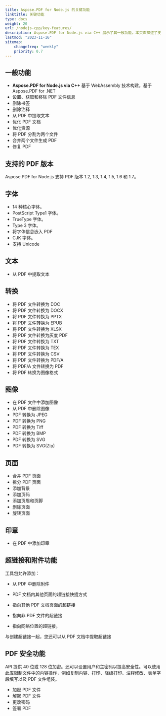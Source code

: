 ```yaml
---
title: Aspose.PDF for Node.js 的关键功能
linktitle: 关键功能
type: docs
weight: 20
url: /nodejs-cpp/key-features/
description: Aspose.PDF for Node.js via C++ 展示了其一般功能。本页面描述了支持的 PDF 版本，以及我们可以对文本、图像、页面等进行的所有操作。
lastmod: "2023-11-16"
sitemap:
    changefreq: "weekly"
    priority: 0.7
---
```


## 一般功能

- **Aspose.PDF for Node.js via C++** 基于 WebAssembly 技术构建，基于 Aspose.PDF for .NET
- 设置、获取和移除 PDF 文件信息
- 删除书签
- 删除注释
- 从 PDF 中提取文本
- 优化 PDF 文档
- 优化资源
- 将 PDF 分割为两个文件
- 合并两个文件生成 PDF
- 修复 PDF

## 支持的 PDF 版本

Aspose.PDF for Node.js 支持 PDF 版本 1.2, 1.3, 1.4, 1.5, 1.6 和 1.7。

## 字体

- 14 种核心字体。
- PostScript Type1 字体。
- TrueType 字体。
- Type 3 字体。
- 将字体信息嵌入 PDF
- CJK 字体。
- 支持 Unicode


## 文本

- 从 PDF 中提取文本

## 转换

- 将 PDF 文件转换为 DOC
- 将 PDF 文件转换为 DOCX
- 将 PDF 文件转换为 PPTX
- 将 PDF 文件转换为 EPUB
- 将 PDF 文件转换为 XLSX
- 将 PDF 文件转换为灰度 PDF
- 将 PDF 文件转换为 TXT
- 将 PDF 文件转换为 TEX
- 将 PDF 文件转换为 CSV
- 将 PDF 文件转换为 PDF/A
- 将 PDF/A 文件转换为 PDF
- 将 PDF 转换为图像格式

## 图像

- 在 PDF 文件中添加图像
- 从 PDF 中删除图像
- PDF 转换为 JPEG
- PDF 转换为 PNG
- PDF 转换为 Tiff
- PDF 转换为 BMP
- PDF 转换为 SVG
- PDF 转换为 SVG(Zip)

## 页面

- 合并 PDF 页面
- 拆分 PDF 页面
- 添加背景
- 添加页码
- 添加页眉和页脚
- 删除页面
- 旋转页面

## 印章

- 在 PDF 中添加印章

## 超链接和附件功能

工具包允许添加：

- 从 PDF 中删除附件
- PDF 文档内其他页面的超链接快捷方式
- 指向其他 PDF 文档页面的超链接
- 指向非 PDF 文件的超链接

- 指向网络位置的超链接。

与创建超链接一起，您还可以从 PDF 文档中提取超链接

## PDF 安全功能

API 提供 40 位或 128 位加密。还可以设置用户和主密码以提高安全性。可以使用此库限制文件中的内容操作，例如复制内容、打印、降级打印、注释修改、表单字段填写以及 PDF 文件组装。

- 加密 PDF 文件
- 解密 PDF 文件
- 更改密码
- 签署 PDF